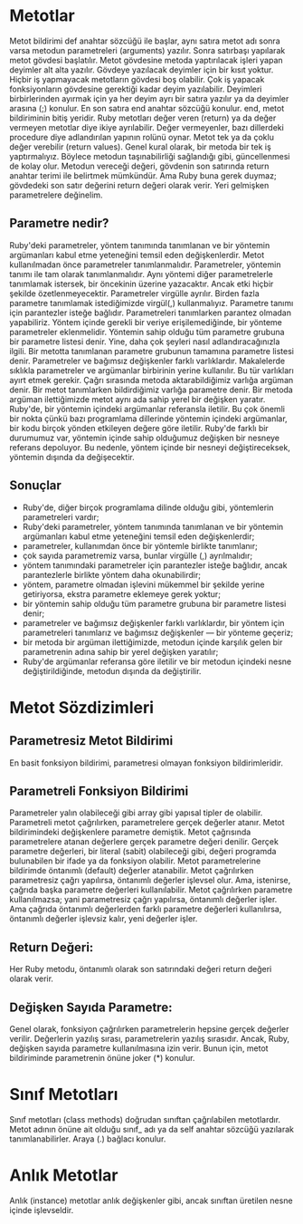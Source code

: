 # Metotlar

Metot bildirimi def anahtar sözcüğü ile başlar, aynı satıra metot adı sonra varsa metodun parametreleri (arguments) yazılır. Sonra satırbaşı yapılarak metot gövdesi başlatılır. Metot gövdesine metoda yaptırılacak işleri yapan deyimler alt alta yazılır. Gövdeye yazılacak deyimler için bir kısıt yoktur. Hiçbir iş yapmayacak metotların gövdesi boş olabilir. Çok iş yapacak fonksiyonların gövdesine gerektiği kadar deyim yazılabilir. Deyimleri birbirlerinden ayırmak için ya her deyim ayrı bir satıra yazılır ya da deyimler arasına (;) konulur. En son satıra end anahtar sözcüğü konulur. end, metot bildiriminin bitiş yeridir.
Ruby metotları değer veren (return) ya da değer vermeyen metotlar diye ikiye ayrılabilir. Değer vermeyenler, bazı dillerdeki procedure diye adlandırılan yapının rolünü oynar. Metot tek ya da çoklu değer verebilir (return values). Genel kural olarak, bir metoda bir tek iş yaptırmalıyız. Böylece metodun taşınabilirliği sağlandığı gibi, güncellenmesi de kolay olur. Metodun vereceği değeri, gövdenin son satırında return anahtar terimi ile belirtmek mümkündür. Ama Ruby buna gerek duymaz; gövdedeki son satır değerini return değeri olarak verir. Yeri gelmişken parametrelere değinelim.

## Parametre nedir?
Ruby'deki parametreler, yöntem tanımında tanımlanan ve bir yöntemin argümanları kabul etme yeteneğini temsil eden değişkenlerdir.
Metot kullanılmadan önce parametreler tanımlanmalıdır.
Parametreler, yöntemin tanımı ile tam olarak tanımlanmalıdır. Aynı yöntemi diğer parametrelerle tanımlamak istersek, bir öncekinin üzerine yazacaktır. Ancak etki hiçbir şekilde özetlenmeyecektir.
Parametreler virgülle ayrılır.
Birden fazla parametre tanımlamak istediğimizde virgül(,) kullanmalıyız.
Parametre tanımı için parantezler isteğe bağlıdır.
Parametreleri tanımlarken parantez olmadan yapabiliriz. Yöntem içinde gerekli bir veriye erişilemediğinde, bir yönteme parametreler eklenmelidir.
Yöntemin sahip olduğu tüm parametre grubuna bir parametre listesi denir.
Yine, daha çok şeyleri nasıl adlandıracağınızla ilgili. Bir metotta tanımlanan parametre grubunun tamamına parametre listesi denir.
Parametreler ve bağımsız değişkenler farklı varlıklardır.
Makalelerde sıklıkla parametreler ve argümanlar birbirinin yerine kullanılır. Bu tür varlıkları ayırt etmek gerekir.
Çağrı sırasında metoda aktarabildiğimiz varlığa argüman denir.
Bir metot tanımlarken bildirdiğimiz varlığa parametre denir.
Bir metoda argüman ilettiğimizde metot aynı ada sahip yerel bir değişken yaratır.
Ruby'de, bir yöntemin içindeki argümanlar referansla iletilir.
Bu çok önemli bir nokta çünkü bazı programlama dillerinde yöntemin içindeki argümanlar, bir kodu birçok yönden etkileyen değere göre iletilir. Ruby'de farklı bir durumumuz var, yöntemin içinde sahip olduğumuz değişken bir nesneye referans depoluyor.
Bu nedenle, yöntem içinde bir nesneyi değiştireceksek, yöntemin dışında da değişecektir.

## Sonuçlar
- Ruby'de, diğer birçok programlama dilinde olduğu gibi, yöntemlerin parametreleri vardır;
- Ruby'deki parametreler, yöntem tanımında tanımlanan ve bir yöntemin argümanları kabul etme yeteneğini temsil eden değişkenlerdir;
- parametreler, kullanımdan önce bir yöntemle birlikte tanımlanır;
- çok sayıda parametremiz varsa, bunlar virgülle (,) ayrılmalıdır;
- yöntem tanımındaki parametreler için parantezler isteğe bağlıdır, ancak parantezlerle birlikte yöntem daha okunabilirdir;
- yöntem, parametre olmadan işlevini mükemmel bir şekilde yerine getiriyorsa, ekstra parametre eklemeye gerek yoktur;
- bir yöntemin sahip olduğu tüm parametre grubuna bir parametre listesi denir;
- parametreler ve bağımsız değişkenler farklı varlıklardır, bir yöntem için parametreleri tanımlarız ve bağımsız değişkenler — bir yönteme geçeriz;
- bir metoda bir argüman ilettiğimizde, metodun içinde karşılık gelen bir parametrenin adına sahip bir yerel değişken yaratılır;
- Ruby'de argümanlar referansa göre iletilir ve bir metodun içindeki nesne değiştirildiğinde, metodun dışında da değiştirilir.

# Metot Sözdizimleri

## Parametresiz Metot Bildirimi
En basit fonksiyon bildirimi, parametresi olmayan fonksiyon bildirimleridir.

## Parametreli Fonksiyon Bildirimi
 Parametreler yalın olabileceği gibi array gibi yapısal tipler de olabilir.  Parametreli metot çağrılırken, parametrelere gerçek değerler atanır. Metot bildirimindeki değişkenlere parametre demiştik. Metot çağrısında parametrelere atanan değerlere gerçek parametre değeri denilir. Gerçek parametre değerleri, bir literal (sabit) olabileceği gibi, değeri programda bulunabilen bir ifade ya da fonksiyon olabilir. Metot parametrelerine bildirimde öntanımlı (default) değerler atanabilir. Metot çağrılırken parametresiz çağrı yapılırsa, öntanımlı değerler işlevsel olur. Ama, istenirse, çağrıda başka parametre değerleri kullanılabilir. Metot çağrılırken parametre kullanılmazsa; yani parametresiz çağrı yapılırsa, öntanımlı değerler işler. Ama çağrıda öntanımlı değerlerden farklı parametre değerleri kullanılırsa, öntanımlı değerler işlevsiz kalır, yeni değerler işler.

## Return Değeri:
Her Ruby metodu, öntanımlı olarak son satırındaki değeri return değeri olarak verir. 

## Değişken Sayıda Parametre:
Genel olarak, fonksiyon çağrılırken parametrelerin hepsine gerçek değerler verilir. Değerlerin yazılış sırası, parametrelerin yazılış sırasıdır. Ancak, Ruby, değişken sayıda parametre kullanılmasına izin verir. Bunun için, metot bildiriminde parametrenin önüne joker (*) konulur.

# Sınıf Metotları 
Sınıf metotları (class methods) doğrudan sınıftan çağrılabilen metotlardır. Metot adının önüne ait olduğu sınıf_ adı ya da self anahtar sözcüğü yazılarak tanımlanabilirler. Araya (.) bağlacı konulur.

# Anlık Metotlar
Anlık (instance) metotlar anlık değişkenler gibi, ancak sınıftan üretilen nesne içinde işlevseldir.
 





